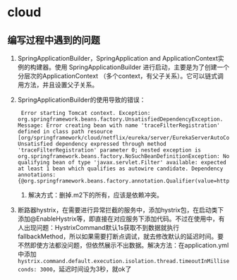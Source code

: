 # cloud
## 编写过程中遇到的问题
1. SpringApplicationBuilder，SpringApplication and ApplicationContext实例的构建器。使用 SpringApplicationBuilder 进行启动，主要是为了创建一个分层次的ApplicationContext （多个context，有父子关系）。它可以链式调用方法，并且设置父子关系。
2. SpringApplicationBuilder的使用导致的错误：

        Error starting Tomcat context. Exception: org.springframework.beans.factory.UnsatisfiedDependencyException. Message: Error creating bean with name 'traceFilterRegistration' defined in class path resource [org/springframework/cloud/netflix/eureka/server/EurekaServerAutoConfiguration.class]: Unsatisfied dependency expressed through method 'traceFilterRegistration' parameter 0; nested exception is org.springframework.beans.factory.NoSuchBeanDefinitionException: No qualifying bean of type 'javax.servlet.Filter' available: expected at least 1 bean which qualifies as autowire candidate. Dependency annotations: {@org.springframework.beans.factory.annotation.Qualifier(value=httpTraceFilter)}
    1. 解决方式：删掉.m2下的所有，应该是依赖冲突。 
3. 断路器hystrix，在需要进行异常拦截的服务中，添加hystrix包，在启动类下添加@EnableHystrix等，即直接在对应服务下添加代码。不过在使用中，有人出现问题：HystrixCommand默认1s获取不到数据就执行fallbackMethod，所以如果需要打断点调试，就去修改默认的延迟时间。要不然即使方法都没问题，但依然展示不出数据。解决方法：在application.yml中添加 `hystrix.command.default.execution.isolation.thread.timeoutInMilliseconds: 3000`，延迟时间设为3秒，就ok了
